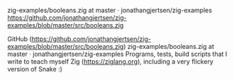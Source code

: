 
zig-examples/booleans.zig at master · jonathangjertsen/zig-examples
https://github.com/jonathangjertsen/zig-examples/blob/master/src/booleans.zig

GitHub (https://github.com/jonathangjertsen/zig-examples/blob/master/src/booleans.zig)
zig-examples/booleans.zig at master · jonathangjertsen/zig-examples
Programs, tests, build scripts that I write to teach myself Zig (https://ziglang.org), including a very flickery version of Snake :)

